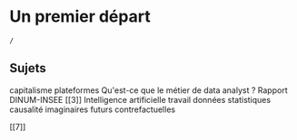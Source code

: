  # Un premier départ

```ActivityHistory
/
```

## Sujets

capitalisme
plateformes
Qu'est-ce que le métier de data analyst ?
Rapport DINUM-INSEE [[3]]
Intelligence artificielle
travail
données
statistiques
causalité
imaginaires
futurs
contrefactuelles

 [[7]]